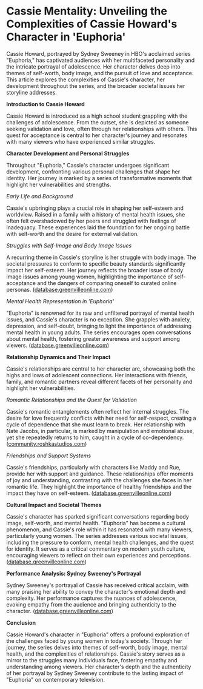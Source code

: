 # Cassie Mentality: Unveiling the Complexities of Cassie Howard's Character in 'Euphoria'

Cassie Howard, portrayed by Sydney Sweeney in HBO's acclaimed series "Euphoria," has captivated audiences with her multifaceted personality and the intricate portrayal of adolescence. Her character delves deep into themes of self-worth, body image, and the pursuit of love and acceptance. This article explores the complexities of Cassie's character, her development throughout the series, and the broader societal issues her storyline addresses.

**Introduction to Cassie Howard**

Cassie Howard is introduced as a high school student grappling with the challenges of adolescence. From the outset, she is depicted as someone seeking validation and love, often through her relationships with others. This quest for acceptance is central to her character's journey and resonates with many viewers who have experienced similar struggles.

**Character Development and Personal Struggles**

Throughout "Euphoria," Cassie's character undergoes significant development, confronting various personal challenges that shape her identity. Her journey is marked by a series of transformative moments that highlight her vulnerabilities and strengths.

*Early Life and Background*

Cassie's upbringing plays a crucial role in shaping her self-esteem and worldview. Raised in a family with a history of mental health issues, she often felt overshadowed by her peers and struggled with feelings of inadequacy. These experiences laid the foundation for her ongoing battle with self-worth and the desire for external validation.

*Struggles with Self-Image and Body Image Issues*

A recurring theme in Cassie's storyline is her struggle with body image. The societal pressures to conform to specific beauty standards significantly impact her self-esteem. Her journey reflects the broader issue of body image issues among young women, highlighting the importance of self-acceptance and the dangers of comparing oneself to curated online personas. ([database.greenvilleonline.com](https://database.greenvilleonline.com/styleinews/euphoria-cassie-a-deep-dive-into-the-complex-character-and-her-impact-on-pop-culture.html?utm_source=openai))

*Mental Health Representation in 'Euphoria'*

"Euphoria" is renowned for its raw and unfiltered portrayal of mental health issues, and Cassie's character is no exception. She grapples with anxiety, depression, and self-doubt, bringing to light the importance of addressing mental health in young adults. The series encourages open conversations about mental health, fostering greater awareness and support among viewers. ([database.greenvilleonline.com](https://database.greenvilleonline.com/styleinews/euphoria-cassie-a-deep-dive-into-the-complex-character-and-her-impact-on-pop-culture.html?utm_source=openai))

**Relationship Dynamics and Their Impact**

Cassie's relationships are central to her character arc, showcasing both the highs and lows of adolescent connections. Her interactions with friends, family, and romantic partners reveal different facets of her personality and highlight her vulnerabilities.

*Romantic Relationships and the Quest for Validation*

Cassie's romantic entanglements often reflect her internal struggles. The desire for love frequently conflicts with her need for self-respect, creating a cycle of dependence that she must learn to break. Her relationship with Nate Jacobs, in particular, is marked by manipulation and emotional abuse, yet she repeatedly returns to him, caught in a cycle of co-dependency. ([community.roshkastudios.com](https://community.roshkastudios.com/path/cassie-from-euphoria?utm_source=openai))

*Friendships and Support Systems*

Cassie's friendships, particularly with characters like Maddy and Rue, provide her with support and guidance. These relationships offer moments of joy and understanding, contrasting with the challenges she faces in her romantic life. They highlight the importance of healthy friendships and the impact they have on self-esteem. ([database.greenvilleonline.com](https://database.greenvilleonline.com/styleinews/euphoria-cassie-a-deep-dive-into-the-complex-character-and-her-impact-on-pop-culture.html?utm_source=openai))

**Cultural Impact and Societal Themes**

Cassie's character has sparked significant conversations regarding body image, self-worth, and mental health. "Euphoria" has become a cultural phenomenon, and Cassie's role within it has resonated with many viewers, particularly young women. The series addresses various societal issues, including the pressure to conform, mental health challenges, and the quest for identity. It serves as a critical commentary on modern youth culture, encouraging viewers to reflect on their own experiences and perceptions. ([database.greenvilleonline.com](https://database.greenvilleonline.com/styleinews/euphoria-cassie-a-deep-dive-into-the-complex-character-and-her-impact-on-pop-culture.html?utm_source=openai))

**Performance Analysis: Sydney Sweeney's Portrayal**

Sydney Sweeney's portrayal of Cassie has received critical acclaim, with many praising her ability to convey the character's emotional depth and complexity. Her performance captures the nuances of adolescence, evoking empathy from the audience and bringing authenticity to the character. ([database.greenvilleonline.com](https://database.greenvilleonline.com/styleinews/euphoria-cassie-a-deep-dive-into-the-complex-character-and-her-impact-on-pop-culture.html?utm_source=openai))

**Conclusion**

Cassie Howard's character in "Euphoria" offers a profound exploration of the challenges faced by young women in today's society. Through her journey, the series delves into themes of self-worth, body image, mental health, and the complexities of relationships. Cassie's story serves as a mirror to the struggles many individuals face, fostering empathy and understanding among viewers. Her character's depth and the authenticity of her portrayal by Sydney Sweeney contribute to the lasting impact of "Euphoria" on contemporary television.